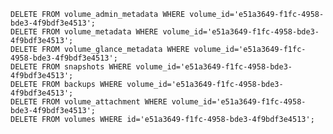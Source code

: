     DELETE FROM volume_admin_metadata WHERE volume_id='e51a3649-f1fc-4958-bde3-4f9bdf3e4513';
    DELETE FROM volume_metadata WHERE volume_id='e51a3649-f1fc-4958-bde3-4f9bdf3e4513';
    DELETE FROM volume_glance_metadata WHERE volume_id='e51a3649-f1fc-4958-bde3-4f9bdf3e4513';
    DELETE FROM snapshots WHERE volume_id='e51a3649-f1fc-4958-bde3-4f9bdf3e4513';
    DELETE FROM backups WHERE volume_id='e51a3649-f1fc-4958-bde3-4f9bdf3e4513';
    DELETE FROM volume_attachment WHERE volume_id='e51a3649-f1fc-4958-bde3-4f9bdf3e4513';
    DELETE FROM volumes WHERE id='e51a3649-f1fc-4958-bde3-4f9bdf3e4513';
